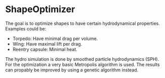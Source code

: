 # ShapeOptimizer
The goal is to optimize shapes to have certain hydrodynamical properties.
Examples could be:
- Torpedo: Have minimal drag per volume.
- Wing: Have maximal lift per drag.
- Reentry capsule: Minimal heat.

The hydro simulation is done by smoothed particle hydrodynamics (SPH).
For the optimization a very basic Metropolis algorithm is used.
The results can propably be improved by using a genetic algorithm instead.
